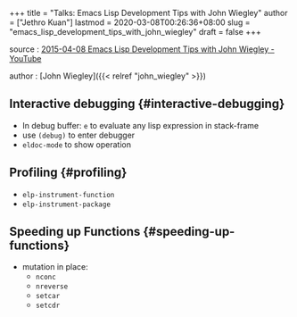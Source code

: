+++
title = "Talks: Emacs Lisp Development Tips with John Wiegley"
author = ["Jethro Kuan"]
lastmod = 2020-03-08T00:26:36+08:00
slug = "emacs_lisp_development_tips_with_john_wiegley"
draft = false
+++

source
: [2015-04-08 Emacs Lisp Development Tips with John Wiegley - YouTube](https://www.youtube.com/watch?v=QRBcm6jFJ3Q)

author
: [John Wiegley]({{< relref "john_wiegley" >}})


## Interactive debugging {#interactive-debugging}

-   In debug buffer: `e` to evaluate any lisp expression in stack-frame
-   use `(debug)` to enter debugger
-   `eldoc-mode` to show operation


## Profiling {#profiling}

-   `elp-instrument-function`
-   `elp-instrument-package`


## Speeding up Functions {#speeding-up-functions}

-   mutation in place:
    -   `nconc`
    -   `nreverse`
    -   `setcar`
    -   `setcdr`
